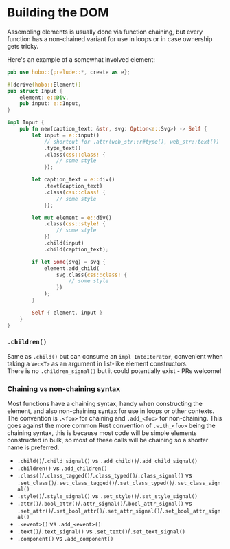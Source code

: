 # Building the DOM

Assembling elements is usually done via function chaining, but every function has a non-chained variant for use in loops or in case ownership gets tricky.

Here's an example of a somewhat involved element:

```rust
pub use hobo::{prelude::*, create as e};

#[derive(hobo::Element)]
pub struct Input {
    element: e::Div,
    pub input: e::Input,
}

impl Input {
    pub fn new(caption_text: &str, svg: Option<e::Svg>) -> Self {
        let input = e::input()
            // shortcut for .attr(web_str::r#type(), web_str::text())
            .type_text()
            .class(css::class! {
                // some style
            });

        let caption_text = e::div()
            .text(caption_text)
            .class(css::class! {
                // some style
            });

        let mut element = e::div()
            .class(css::style! {
                // some style
            })
            .child(input)
            .child(caption_text);

        if let Some(svg) = svg {
            element.add_child(
                svg.class(css::class! {
                    // some style
                })
            );
        }

        Self { element, input }
    }
}
```

### `.children()`

Same as `.child()` but can consume an `impl IntoIterator`, convenient when taking a `Vec<T>` as an argument in list-like element constructors.   
There is no `.children_signal()` but it could potentially exist - PRs welcome!

### Chaining vs non-chaining syntax

Most functions have a chaining syntax, handy when constructing the element, and also non-chaining syntax for use in loops or other contexts. The convention is `.<foo>` for chaining and `.add_<foo>` for non-chaining. This goes against the more common Rust convention of `.with_<foo>` being the chaining syntax, this is because most code will be simple elements constructed in bulk, so most of these calls will be chaining so a shorter name is preferred.

* `.child()`/`.child_signal()` vs `.add_child()`/`.add_child_signal()`
* `.children()` vs `.add_children()`
* `.class()`/`.class_tagged()`/`.class_typed()`/`.class_signal()` vs `.set_class()`/`.set_class_tagged()`/`.set_class_typed()`/`.set_class_signal()`
* `.style()`/`.style_signal()` vs `.set_style()`/`.set_style_signal()`
* `.attr()`/`.bool_attr()`/`.attr_signal()`/`.bool_attr_signal()` vs `.set_attr()`/`.set_bool_attr()`/`.set_attr_signal()`/`.set_bool_attr_signal()`
* `.<event>()` vs `.add_<event>()`
* `.text()`/`.text_signal()` vs `.set_text()`/`.set_text_signal()`
* `.component()` vs `.add_component()`
